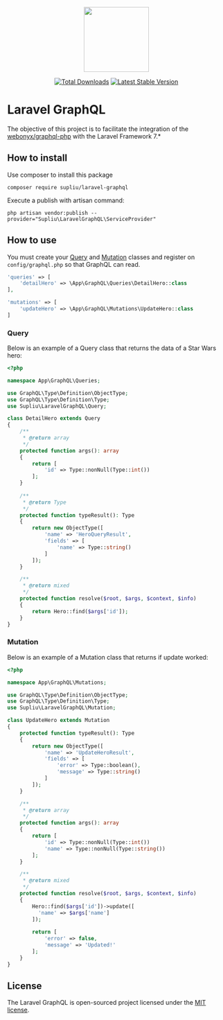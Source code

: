 <p align="center">
  <img src="assets/logo.png" width="150">
</p>

<p align="center">
  <a href="https://packagist.org/packages/supliu/laravel-graphql"><img src="https://poser.pugx.org/supliu/laravel-graphql/d/total.svg" alt="Total Downloads"></a>
  <a href="https://packagist.org/packages/supliu/laravel-graphql"><img src="https://poser.pugx.org/supliu/laravel-graphql/v/stable.svg" alt="Latest Stable Version"></a>
</p>

# Laravel GraphQL

The objective of this project is to facilitate the integration of the <a href="https://github.com/webonyx/graphql-php">webonyx/graphql-php</a>  with the Laravel Framework 7.*

## How to install

Use composer to install this package

```ssh
composer require supliu/laravel-graphql
```

Execute a publish with artisan command:

```
php artisan vendor:publish --provider="Supliu\LaravelGraphQL\ServiceProvider"
```

## How to use

You must create your <a href="https://graphql.org/learn/queries/">Query</a> and <a href="https://graphql.org/learn/queries/#mutations">Mutation</a> classes and register on `config/graphql.php` so that GraphQL can read.

```php
'queries' => [
    'detailHero' => \App\GraphQL\Queries\DetailHero::class
],

'mutations' => [
    'updateHero' => \App\GraphQL\Mutations\UpdateHero::class
]
```

### Query

Below is an example of a Query class that returns the data of a Star Wars hero:

```php
<?php

namespace App\GraphQL\Queries;

use GraphQL\Type\Definition\ObjectType;
use GraphQL\Type\Definition\Type;
use Supliu\LaravelGraphQL\Query;

class DetailHero extends Query
{
    /**
     * @return array
     */
    protected function args(): array
    {
        return [
            'id' => Type::nonNull(Type::int())
        ];
    }
    
    /**
     * @return Type
     */
    protected function typeResult(): Type
    {
        return new ObjectType([
            'name' => 'HeroQueryResult',
            'fields' => [
                'name' => Type::string()
            ]
        ]);
    }

    /**
     * @return mixed
     */
    protected function resolve($root, $args, $context, $info)
    {
        return Hero::find($args['id']);
    }
}
```

### Mutation

Below is an example of a Mutation class that returns if update worked:

```php
<?php

namespace App\GraphQL\Mutations;

use GraphQL\Type\Definition\ObjectType;
use GraphQL\Type\Definition\Type;
use Supliu\LaravelGraphQL\Mutation;

class UpdateHero extends Mutation
{
    protected function typeResult(): Type
    {
        return new ObjectType([
            'name' => 'UpdateHeroResult',
            'fields' => [
                'error' => Type::boolean(),
                'message' => Type::string()
            ]
        ]);
    }

    /**
     * @return array
     */
    protected function args(): array
    {
        return [
            'id' => Type::nonNull(Type::int())
            'name' => Type::nonNull(Type::string())
        ];
    }

    /**
     * @return mixed
     */
    protected function resolve($root, $args, $context, $info)
    {
        Hero::find($args['id'])->update([
          'name' => $args['name']
        ]);
    
        return [
            'error' => false,
            'message' => 'Updated!'
        ];
    }
}
```

## License

The Laravel GraphQL is open-sourced project licensed under the [MIT license](https://opensource.org/licenses/MIT).

